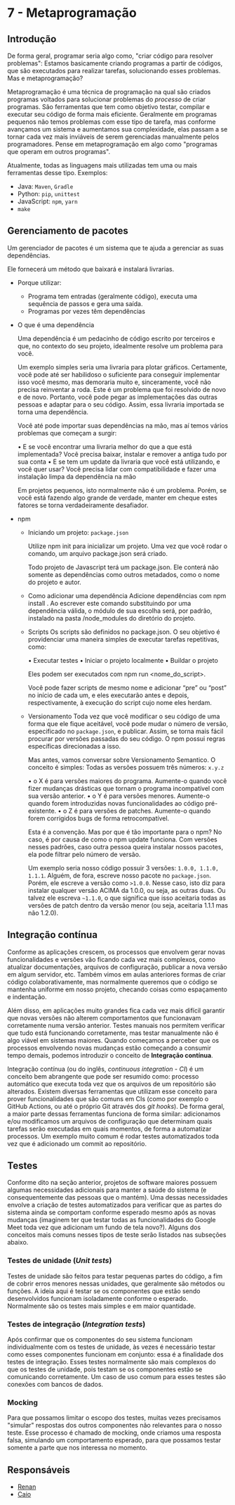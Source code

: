 # 7 - Metaprogramação

## Introdução

De forma geral, programar seria algo como, "criar código para resolver problemas": Estamos basicamente criando programas a partir de códigos, que são executados para realizar tarefas, solucionando esses problemas. Mas e metaprogramação?

Metaprogramação é uma técnica de programação na qual são criados programas voltados para solucionar problemas do *processo* de criar programas. São ferramentas que tem como objetivo testar, compilar e executar seu código de forma mais eficiente. Geralmente em programas pequenos não temos problemas com esse tipo de tarefa, mas conforme avançamos um sistema e aumentamos sua complexidade, elas passam a se tornar cada vez mais inviáveis de serem gerenciadas manualmente pelos programadores. Pense em metaprogramação em algo como "programas que operam em outros programas".

Atualmente, todas as linguagens mais utilizadas tem uma ou mais ferramentas desse tipo. Exemplos:
  * Java: `Maven`, `Gradle`
  * Python: `pip`, `unittest`
  * JavaScript: `npm`, `yarn`
  * `make`

## Gerenciamento de pacotes

 Um gerenciador de pacotes é um sistema que te ajuda a gerenciar as suas dependências.

 Ele fornecerá um método que baixará e instalará livrarias.
 
* Porque utilizar: 
  * Programa tem entradas (geralmente código), executa uma sequência de passos e gera uma saída.
  * Programas por vezes têm dependências
* O que é uma dependência

  Uma dependência é um pedacinho de código escrito por terceiros e que, no contexto do seu projeto, idealmente resolve um problema para você.

  Um exemplo simples seria uma livraria para plotar gráficos. Certamente, você pode até ser habilidoso o suficiente para conseguir implementar isso você mesmo, mas demoraria muito e, sinceramente, você não precisa reinventar a roda. Este é um problema que foi resolvido de novo e de novo. Portanto, você pode pegar as implementações das outras pessoas e adaptar para o seu código. Assim, essa livraria importada se torna uma dependência.

  Você até pode importar suas dependências na mão, mas aí temos vários problemas que começam a surgir:

    • E se você encontrar uma livraria melhor do que a que está implementada? Você precisa baixar, instalar e remover a antiga tudo por sua conta
    • E se tem um update da livraria que você está utilizando, e você quer usar? Você precisa lidar com compatibilidade e fazer uma instalação limpa da dependência na mão

   Em projetos pequenos, isto normalmente não é um problema. Porém, se você está fazendo algo grande de verdade, manter em cheque estes fatores se torna verdadeiramente desafiador.
 
* npm
  * Iniciando um projeto: `package.json`

    Utilize npm init para inicializar um projeto. 	Uma vez que você rodar o comando, um arquivo package.json será criado.

    Todo projeto de Javascript terá um package.json. Ele conterá não somente as dependências como outros metadados, como o nome do projeto e autor.
 
  * Como adicionar uma dependência
    Adicione dependências com npm install <livraria>. Ao escrever este comando substituindo <livraria> por uma dependência válida, o módulo de sua escolha será, por padrão, instalado na pasta  /node_modules do diretório do projeto.

  * Scripts
   Os scripts são definidos no package.json. O seu objetivo é providenciar uma maneira simples de executar tarefas repetitivas, como:

     • Executar testes
     • Iniciar o projeto localmente
     • Buildar o projeto	

	  Eles podem ser executados com npm run <nome_do_script>.

	  Você pode fazer scripts de mesmo nome e adicionar “pre” ou “post” no início de cada um, e eles executarão antes e depois, respectivamente, à execução do script cujo nome eles herdam. 

  * Versionamento
	Toda vez que você modificar o seu código de uma forma que ele fique aceitável, você pode mudar o número de versão, especificado no `package.json`, e publicar. Assim, se torna mais fácil procurar por versões passadas do seu código. O npm possui regras específicas direcionadas a isso.
	
	Mas antes, vamos conversar sobre Versionamento Semantico. O conceito é simples: Todas as versões possuem três números: `x.y.z`
	
	 • o X é para versões maiores do programa. Aumente-o quando você fizer mudanças drásticas que tornam o programa incompatível com sua versão anterior.
    	 • o Y é para versões menores. Aumente-o quando forem introduzidas novas funcionalidades ao código pré-existente.
     	 • o Z é para versões de patches. Aumente-o quando forem corrigidos bugs de forma retrocompatível.
	
	Esta é a convenção. Mas por que é tão importante para o npm? No caso, é por causa de como o npm update funciona. Com versões nesses padrões, caso outra pessoa queira instalar nossos pacotes, ela pode filtrar pelo número de versão.
	
	Um exemplo seria nosso código possuir 3 versões: `1.0.0, 1.1.0, 1.1.1`. Alguém, de fora, escreve nosso pacote no `package.json`. Porém, ele escreve a versão como `>1.0.0`. Nesse caso, isto diz para instalar qualquer versão ACIMA da 1.0.0, ou seja, as outras duas. Ou talvez ele escreva `~1.1.0`, o que significa que isso aceitaria todas as versões de patch dentro da versão menor (ou seja, aceitaria 1.1.1 mas não 1.2.0).


## Integração contínua

Conforme as aplicações crescem, os processos que envolvem gerar novas funcionalidades e versões vão ficando cada vez mais complexos, como atualizar documentações, arquivos de configuração, publicar a nova versão em algum servidor, etc. Também vimos em aulas anteriores formas de criar código colaborativamente, mas normalmente queremos que o código se mantenha uniforme em nosso projeto, checando coisas como espaçamento e indentação.

Além disso, em aplicações muito grandes fica cada vez mais difícil garantir que novas versões não alterem comportamentos que funcionavam corretamente numa versão anterior. Testes manuais nos permitem verificar que tudo está funcionando corretamente, mas testar manualmente não é algo viável em sistemas maiores. Quando começamos a perceber que os processos envolvendo novas mudanças estão começando a consumir tempo demais, podemos introduzir o conceito de **Integração contínua**.

Integração contínua (ou do inglês, *continuous integration - CI*) é um conceito bem abrangente que pode ser resumido como: processo automático que executa toda vez que os arquivos de um repositório são alterados. Existem diversas ferramentas que utilizam esse conceito para prover funcionalidades que são comuns em CIs (como por exemplo o GitHub Actions, ou até o próprio Git através dos *git hooks*). De forma geral, a maior parte dessas ferramentas funciona de forma similar: adicionamos e/ou modificamos um arquivos de configuração que determinam quais tarefas serão executadas em quais momentos, de forma a automatizar processos. Um exemplo muito comum é rodar testes automatizados toda vez que é adicionado um commit ao repositório.

## Testes

Conforme dito na seção anterior, projetos de software maiores possuem algumas necessidades adicionais para manter a saúde do sistema (e consequentemente das pessoas que o mantém). Uma dessas necessidades envolve a criação de testes automatizados para verificar que as partes do sistema ainda se comportam conforme esperado mesmo após as novas mudanças (imaginem ter que testar todas as funcionalidades do Google Meet toda vez que adicionam um fundo de tela novo?). Alguns dos conceitos mais comuns nesses tipos de teste serão listados nas subseções abaixo.

### Testes de unidade (*Unit tests*)

Testes de unidade são feitos para testar pequenas partes do código, a fim de cobrir erros menores nessas unidades, que geralmente são métodos ou funções. A ideia aqui é testar se os componentes que estão sendo desenvolvidos funcionam isoladamente conforme o esperado. Normalmente são os testes mais simples e em maior quantidade.

### Testes de integração (*Integration tests*)

Após confirmar que os componentes do seu sistema funcionam individualmente com os testes de unidade, às vezes é necessário testar como esses componentes funcionam em conjunto: essa é a finalidade dos testes de integração. Esses testes normalmente são mais complexos do que os testes de unidade, pois testam se os componentes estão se comunicando corretamente. Um caso de uso comum para esses testes são conexões com bancos de dados.

### Mocking

Para que possamos limitar o escopo dos testes, muitas vezes precisamos "simular" respostas dos outros componentes não relevantes para o nosso teste. Esse processo é chamado de mocking, onde criamos uma resposta falsa, simulando um comportamento esperado, para que possamos testar somente a parte que nos interessa no momento.

## Responsáveis
* [Renan](https://github.com/nkzren)
* [Caio](https://github.com/4n7hem)
